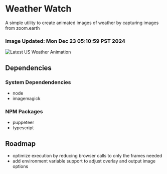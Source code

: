 # Weather Watch

A simple utility to create animated images of weather by capturing images from zoom.earth

### Image Updated: Mon Dec 23 05:10:59 PST 2024

![Latest US Weather Animation](animations/2024-12-23.webp)

## Dependencies
### System Dependendencies
* node
* imagemagick
### NPM Packages
* puppeteer
* typescript

## Roadmap
* optimize execution by reducing browser calls to only the frames needed
* add environment variable support to adjust overlay and output image options
